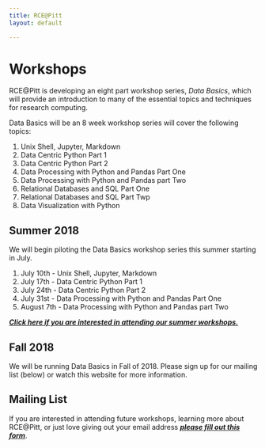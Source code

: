 ```yaml
---
title: RCE@Pitt
layout: default

---
```


# Workshops

RCE@Pitt is developing an eight part workshop series, *Data Basics*, which will provide an introduction to many of the essential topics and techniques for research computing.

Data Basics will be an 8 week workshop series will cover the following topics:

1. Unix Shell, Jupyter, Markdown
2. Data Centric Python Part 1
3. Data Centric Python Part 2
4. Data Processing with Python and Pandas Part One
5. Data Processing with Python and Pandas part Two
6. Relational Databases and SQL Part One
7. Relational Databases and SQL Part Twp
8. Data Visualization with Python

## Summer 2018

We will begin piloting the Data Basics workshop series this summer starting in July. 

1. July 10th - Unix Shell, Jupyter, Markdown
2. July 17th - Data Centric Python Part 1
3. July 24th - Data Centric Python Part 2
4. July 31st - Data Processing with Python and Pandas Part One
5. August 7th - Data Processing with Python and Pandas part Two


***[Click here if you are interested in attending our summer workshops.](https://goo.gl/forms/JbZgB00PobgTwrUo1)***


## Fall 2018

We will be running Data Basics in Fall of 2018. Please sign up for our mailing list (below) or watch this website for more information.

## Mailing List

If you are interested in attending future workshops, learning more about RCE@Pitt, or just love giving out your email address ***[please fill out this form](https://goo.gl/forms/wT2F0GtUu2xVnpLC2)***.

